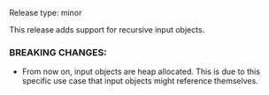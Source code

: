 Release type: minor

This release adds support for recursive input objects.

### BREAKING CHANGES:
- From now on, input objects are heap allocated.
This is due to this specific use case that input objects might reference themselves.
